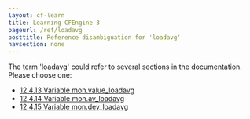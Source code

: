 ```yaml
---
layout: cf-learn
title: Learning CFEngine 3
pageurl: /ref/loadavg
posttitle: Reference disambiguation for 'loadavg'
navsection: none
---
```


The term 'loadavg' could refer to several sections in the documentation. Please choose one:

- [12\.4\.13 Variable mon\.value\_loadavg](https://cfengine.com/manuals/cf3-reference.html#Variable-mon.value_loadavg)
- [12\.4\.14 Variable mon\.av\_loadavg](https://cfengine.com/manuals/cf3-reference.html#Variable-mon.av_loadavg)
- [12\.4\.15 Variable mon\.dev\_loadavg](https://cfengine.com/manuals/cf3-reference.html#Variable-mon.dev_loadavg)
